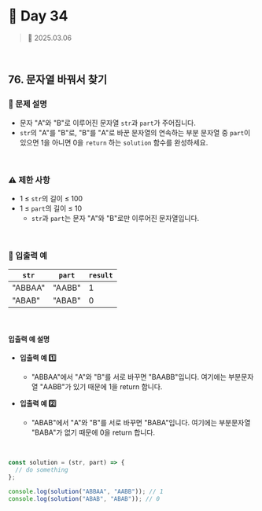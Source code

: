 # 🌻 Day 34

> 📅 2025.03.06

<br>

## 76. 문자열 바꿔서 찾기

### 📍 문제 설명

- 문자 "A"와 "B"로 이루어진 문자열 `str`과 `part`가 주어집니다.
- `str`의 "A"를 "B"로, "B"를 "A"로 바꾼 문자열의 연속하는 부분 문자열 중 `part`이 있으면 1을 아니면 0을 `return` 하는 `solution` 함수를 완성하세요.

<br>

### ⚠️ 제한 사항

- 1 ≤ `str`의 길이 ≤ 100
- 1 ≤ `part`의 길이 ≤ 10
  - `str`과 `part`는 문자 "A"와 "B"로만 이루어진 문자열입니다.

<br>

### 👀 입출력 예

| `str`   | `part` | `result` |
| ------- | ------ | -------- |
| "ABBAA" | "AABB" | 1        |
| "ABAB"  | "ABAB" | 0        |

<br>

#### 입출력 예 설명

- **입출력 예 1️⃣**

  - "ABBAA"에서 "A"와 "B"를 서로 바꾸면 "BAABB"입니다. 여기에는 부분문자열 "AABB"가 있기 때문에 1을 return 합니다.

- **입출력 예 2️⃣**

  - "ABAB"에서 "A"와 "B"를 서로 바꾸면 "BABA"입니다. 여기에는 부분문자열 "BABA"가 없기 때문에 0을 return 합니다.

<br>

```javascript
const solution = (str, part) => {
  // do something
};

console.log(solution("ABBAA", "AABB")); // 1
console.log(solution("ABAB", "ABAB")); // 0
```
